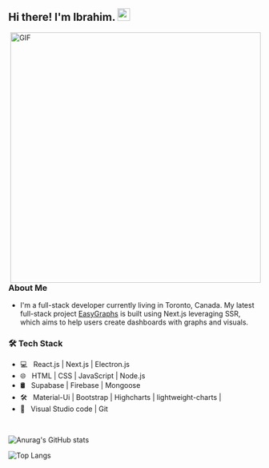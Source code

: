 <h2> Hi there! I'm Ibrahim. <img src="https://github.com/IbrahimSam96/IbrahimSam96/blob/master/Hi.gif" width="25"></h2>
<img align="right" alt="GIF" src="https://github.com/IbrahimSam96/IbrahimSam96/blob/master/gif3.gif?raw=true" width="500"/>
<h3> About Me </h3>

- I'm a full-stack developer currently living in Toronto, Canada. My latest full-stack project [EasyGraphs](https://Easy-graphs.vercel.app) is built using Next.js leveraging SSR, which aims to help users create dashboards with graphs and visuals. 

<h3>🛠 Tech Stack</h3>

- 💻 &nbsp; React.js | Next.js | Electron.js
- 🌐 &nbsp; HTML | CSS | JavaScript | Node.js
- 🛢 &nbsp; Supabase | Firebase | Mongoose
- 🛠 &nbsp; Material-Ui | Bootstrap | Highcharts | lightweight-charts | 
- 🔧 &nbsp; Visual Studio code | Git
<br>

![Anurag's GitHub stats](https://github-readme-stats.vercel.app/api?username=Ibrahimsam96&show_icons=true&theme=radical)


![Top Langs](https://github-readme-stats.vercel.app/api/top-langs/?username=Ibrahimsam96&show_icons=true&theme=radical)


